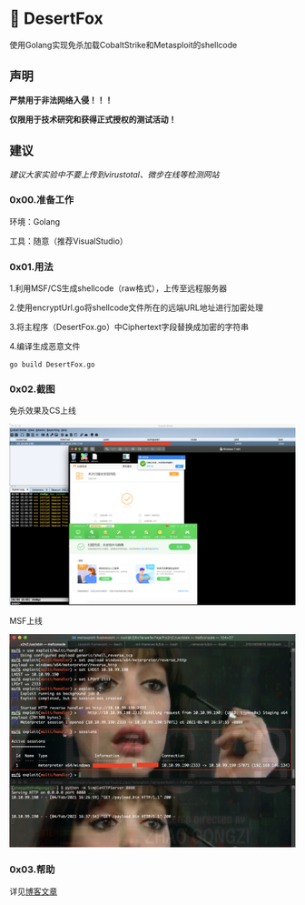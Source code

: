 # 🦊 DesertFox

使用Golang实现免杀加载CobaltStrike和Metasploit的shellcode

## 声明

**严禁用于非法网络入侵！！！**

**仅限用于技术研究和获得正式授权的测试活动！**

## 建议

*建议大家实验中不要上传到virustotal、微步在线等检测网站*

### 0x00.准备工作

环境：Golang 

工具：随意（推荐VisualStudio）

### 0x01.用法

1.利用MSF/CS生成shellcode（raw格式），上传至远程服务器

2.使用encryptUrl.go将shellcode文件所在的远端URL地址进行加密处理

3.将主程序（DesertFox.go）中Ciphertext字段替换成加密的字符串

4.编译生成恶意文件

```
go build DesertFox.go
```

### 0x02.截图

免杀效果及CS上线

![picture alt](https://raw.githubusercontent.com/An0ny-m0us/DesertFox/main/images/1.png)

MSF上线

![picture alt](https://raw.githubusercontent.com/An0ny-m0us/DesertFox/main/images/2.png)


### 0x03.帮助

详见[博客文章]()
